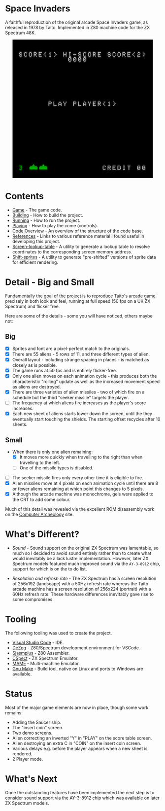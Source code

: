 # Space Invaders

A faithful reproduction of the original arcade Space Invaders game, as released in 1978 by Taito. Implemented in Z80 machine code for the ZX Spectrum 48K. 

<p align="center">
<img src="docs/animation.gif">
</p>

# Contents

* [Game](game) - The game code.
* [Building](game/docs/building.md) - How to build the project.
* [Running](game/docs/running.md) - How to run the project.
* [Playing](game/docs/playing.md) - How to play the come (controls).
* [Code Overview](game/docs/code.md) - An overview of the structure of the code base.
* [References](game/docs/references.md) - Links to various reference material I found useful in developing this project.
* [Screen-lookup-table](screen-lookup-table) - A utility to generate a lookup table to resolve coordinates to the corresponding screen memory address.
* [Shift-sprites](shift-sprites) - A utility to generate "pre-shifted" versions of sprite data for efficient rendering.

# Detail - Big and Small

Fundamentally the goal of the project is to reproduce Taito's arcade game precisely in both look and feel, running at full speed (50 fps on a UK ZX Spectrum) and flicker free.

Here are some of the details - some you will have noticed, others maybe not:

##  Big

* [x] Sprites and font are a pixel-perfect match to the originals.
* [x] There are 55 aliens - 5 rows of 11, and three different types of alien.
* [x] Overall layout - including strange spacing in places - is matched as closely as is possible.
* [x] The game runs at 50 fps and is entirely flicker-free.
* [x] Only one alien moves on each animation cycle - this produces both the characteristic "rolling" update as well as the increased movement speed as aliens are destroyed.
* [x] There are three varieties of alien missiles - two of which fire on a schedule but the third "seeker missile" targets the player.
* [ ] The frequency at which aliens fire increases as the player's score increases.
* [x] Each new sheet of aliens starts lower down the screen, until the they eventually start touching the shields.  The starting offset recycles after 10 sheets.

## Small

* When there is only one alien remaining:
  *  [x] It moves more quickly when travelling to the right than when travelling to the left.
  *  [ ] One of the missile types is disabled.
* [ ] The seeker missile fires only every other time it is eligible to fire.
* [x] Alien missiles move at 4 pixels on each animation cycle until there are 8 or fewer aliens remaining at which point this changes to 5 pixels.
* [x]  Although the arcade machine was monochrome, gels were applied to the CRT to add some colour.

Much of this detail was revealed via the excellent ROM disassembly work on the [Computer Archeology](https://www.computerarcheology.com/Arcade/SpaceInvaders/) site.

# What's Different?

* *Sound* - Sound support on the original ZX Spectrum was lamentable, so much so I decided to avoid sound entirely rather than to create what would inevitably be a lack lustre implementation.  However, later ZX Spectrum models featured much improved sound via the `AY-3-8912` chip, support for which is on the to do list.

* *Resolution and refresh rate* - The ZX Spectrum has a screen resolution of 256x192 (landscape) with a 50Hz refresh rate whereas the Taito arcade machine has a screen resolution of 256x224 (portrait) with a 60Hz refresh rate.   These hardware differences inevitably gave rise to some compromises.

# Tooling

The following tooling was used to create the project.

* [Visual Studio Code](https://code.visualstudio.com/) - IDE.
* [DeZog](https://github.com/maziac/DeZog) - Z80/Spectrum development environment for VSCode. 
* [Sjasmplus](https://github.com/z00m128/sjasmplus) - Z80 Assembler.
* [CSpect](https://mdf200.itch.io/cspect) - ZX Spectrum Emulator. 
* [MAME](https://www.mamedev.org/) - Multi-machine Emulator.
* [Gnu Make](https://www.gnu.org/software/make/) - Build tool, native on Linux and ports to Windows are available.

# Status

Most of the major game elements are now in place, though some work remains:

* Adding the Saucer ship.
* The "insert coin" screen.
* Two demo screens.
* Alien correcting an inverted "Y" in "PLAY" on the score table screen.
* Alien destroying an extra C in "COIN" on the insert coin screen.
* Various delays e.g. before the player appears when a new sheet is rendered.
* 2 Player mode.

# What's Next

Once the outstanding features have been implemented the next step is to consider sound support via the AY-3-8912 chip which was available on later ZX Spectrum models.
